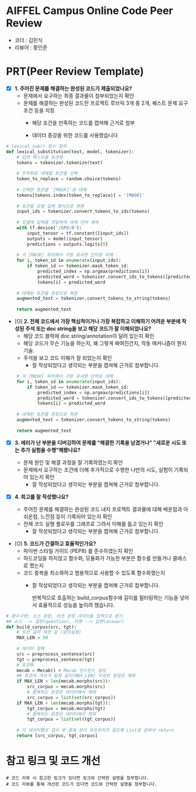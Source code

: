 # AIFFEL Campus Online Code Peer Review 
- 코더 : 김민식
- 리뷰어 : 황인준


# PRT(Peer Review Template)
- [X]  **1. 주어진 문제를 해결하는 완성된 코드가 제출되었나요?**
    - 문제에서 요구하는 최종 결과물이 첨부되었는지 확인
    - 문제를 해결하는 완성된 코드란 프로젝트 루브릭 3개 중 2개, 
      퀘스트 문제 요구조건 등을 지칭
        - 해당 조건을 만족하는 코드를 캡쳐해 근거로 첨부
     
        - 데이터 증강을 위한 코드를 사용했습니다
```python
# lexical_sub() 함수 정의
def lexical_substitution(text, model, tokenizer):
    # 입력 텍스트를 토큰화
    tokens = tokenizer.tokenize(text)
    
    # 무작위로 대체할 토큰을 선택
    token_to_replace = random.choice(tokens)
    
    # 선택한 토큰을 '[MASK]'로 대체
    tokens[tokens.index(token_to_replace)] = '[MASK]'
    
    # 토큰을 모델 입력 형식으로 변환
    input_ids = tokenizer.convert_tokens_to_ids(tokens)
    
    # 모델에 입력을 전달하여 대체 단어 예측
    with tf.device('/GPU:0'):
        input_tensor = tf.constant([input_ids])
        outputs = model(input_tensor)
        predictions = outputs.logits[0]
    
    # 각 [MASK] 위치에서 가장 유사한 단어로 대체
    for i, token_id in enumerate(input_ids):
        if token_id == tokenizer.mask_token_id:
            predicted_index = np.argmax(predictions[i])
            predicted_word = tokenizer.convert_ids_to_tokens([predicted_index])[0]
            tokens[i] = predicted_word
    
    # 대체된 토큰을 문장으로 복원
    augmented_text = tokenizer.convert_tokens_to_string(tokens)
    
    return augmented_text


```
- [O]  **2. 전체 코드에서 가장 핵심적이거나 가장 복잡하고 이해하기 어려운 부분에 작성된 
  주석 또는 doc string을 보고 해당 코드가 잘 이해되었나요?**
    - 해당 코드 블럭에 doc string/annotation이 달려 있는지 확인
    - 해당 코드가 무슨 기능을 하는지, 왜 그렇게 짜여진건지, 작동 메커니즘이 뭔지 기술.
    - 주석을 보고 코드 이해가 잘 되었는지 확인
        - 잘 작성되었다고 생각되는 부분을 캡쳐해 근거로 첨부합니다.

```python
    # 각 [MASK] 위치에서 가장 유사한 단어로 대체
    for i, token_id in enumerate(input_ids):
        if token_id == tokenizer.mask_token_id:
            predicted_index = np.argmax(predictions[i])
            predicted_word = tokenizer.convert_ids_to_tokens([predicted_index])[0]
            tokens[i] = predicted_word
    
    # 대체된 토큰을 문장으로 복원
    augmented_text = tokenizer.convert_tokens_to_string(tokens)
    
    return augmented_text


```
- [X]  **3. 에러가 난 부분을 디버깅하여 문제를 “해결한 기록을 남겼거나” 
  ”새로운 시도 또는 추가 실험을 수행”해봤나요?**
    - 문제 원인 및 해결 과정을 잘 기록하였는지 확인
    - 문제에서 요구하는 조건에 더해 추가적으로 수행한 나만의 시도, 
      실험이 기록되어 있는지 확인
        - 잘 작성되었다고 생각되는 부분을 캡쳐해 근거로 첨부합니다.
  
- [X]  **4. 회고를 잘 작성했나요?**
    - 주어진 문제를 해결하는 완성된 코드 내지 프로젝트 결과물에 대해
    배운점과 아쉬운점, 느낀점 등이 기록되어 있는지 확인
    - 전체 코드 실행 플로우를 그래프로 그려서 이해를 돕고 있는지 확인
        - 잘 작성되었다고 생각되는 부분을 캡쳐해 근거로 첨부합니다.
    
- [O]  **5. 코드가 간결하고 효율적인가요?**
    - 파이썬 스타일 가이드 (PEP8) 를 준수하였는지 확인
    - 하드코딩을 하지않고 함수화, 모듈화가 가능한 부분은 함수를 만들거나 클래스로 짰는지
    - 코드 중복을 최소화하고 범용적으로 사용할 수 있도록 함수화했는지
        - 잘 작성되었다고 생각되는 부분을 캡쳐해 근거로 첨부합니다.

          반복적으로 호출하는 build_corpus함수에 길이를 필터링하는 기능을 넣어서 효율적으로 성능을 높이려 했습니다.
```python
# 함수구현; 소스 문장, 타겟 문장 데이터들 입력으로 받기
## 소스 --> 질문(question), 타켓 --> 답변(answer)
def build_corpus(src, tgt):
    # 토큰 길이 제한 값 (암의설정)
    MAX_LEN = 50
    
    # 데이터 정제
    src = preprocess_sentence(src)
    tgt = preprocess_sentence(tgt)
    # 토큰화
    mecab = Mecab() # Mecab 인스턴스 생성
    ## 토큰의 개수가 일정 길이(MAX_LEN) 이상인 문장은 제외
    if MAX_LEN < len(mecab.morphs(src)):
        src_corpus = mecab.morphs(src)
        # 중복되는 문장은 데이터에서 제외
        src_corpus = list(set(src_corpus))
    if MAX_LEN < len(mecab.morphs(tgt)):
        tgt_corpus = mecab.morphs(tgt)
        # 중복되는 문장은 데이터에서 제외
        tgt_corpus = list(set(tgt_corpus))
    
    # 각 데이터별로 검사 후 중복 쌍이 흐트러지지 않도록 List로 감싸서 return
    return [src_corpus, tgt_corpus]
```
# 참고 링크 및 코드 개선
```
# 코드 리뷰 시 참고한 링크가 있다면 링크와 간략한 설명을 첨부합니다.
# 코드 리뷰를 통해 개선한 코드가 있다면 코드와 간략한 설명을 첨부합니다.
```
